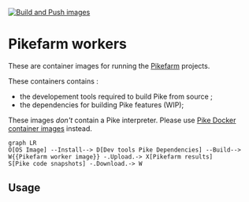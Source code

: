 [![Build and Push images](https://github.com/bertrand-lupart/pikefarm-workers/actions/workflows/build-push.yml/badge.svg)](https://github.com/bertrand-lupart/pikefarm-workers/actions/workflows/build-push.yml)

# Pikefarm workers

These are container images for running the [Pikefarm](http://pike.lysator.liu.se/development/pikefarm/) projects.

These containers contains :

* the developement tools required to build Pike from source ;
* the dependencies for building Pike features (WIP);

These images *don't* contain a Pike interpreter. Please use [Pike Docker container images](https://github.com/bertrand-lupart/docker-pike) instead.

```mermaid
graph LR
O[OS Image] --Install--> D[Dev tools Pike Dependencies] --Build--> W{{Pikefarm worker image}} -.Upload.-> X[Pikefarm results]
S[Pike code snapshots] -.Download.-> W
```

## Usage
